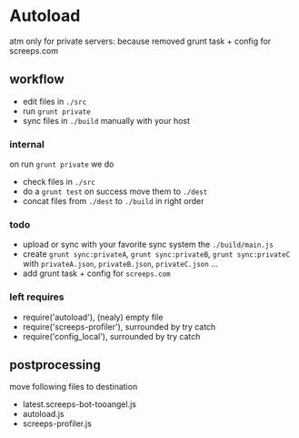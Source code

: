 # Autoload
atm only for private servers:
because removed grunt task + config for screeps.com

## workflow

 - edit files in `./src`
 - run `grunt private`
 - sync files in `./build` manually with your host
 
### internal
on run `grunt private` we do

 - check files in `./src`
 - do a `grunt test` on success move them to `./dest`
 - concat files from `./dest` to `./build` in right order 
 
### todo 
 - upload or sync with your favorite sync system the `./build/main.js`
 - create `grunt sync:privateA`, `grunt sync:privateB`, `grunt sync:privateC` with `privateA.json`, `privateB.json`, `privateC.json` ...
 - add grunt task + config for `screeps.com`

### left requires
 - require('autoload'), (nealy) empty file
 - require('screeps-profiler'), surrounded by try catch
 - require('config_local'), surrounded by try catch

## postprocessing
move following files to destination
 
 - latest.screeps-bot-tooangel.js
 - autoload.js
 - screeps-profiler.js
 